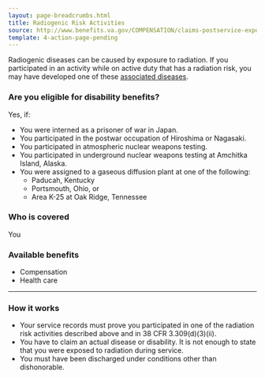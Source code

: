 ```yaml
---
layout: page-breadcrumbs.html
title: Radiogenic Risk Activities
source: http://www.benefits.va.gov/COMPENSATION/claims-postservice-exposures-environmental_hazards.asp,http://www.benefits.va.gov/COMPENSATION/claims-postservice-exposures-radiogenic_diseases.asp
template: 4-action-page-pending
---
```


Radiogenic diseases can be caused by exposure to radiation. If you participated in an activity while on active duty that has a radiation risk, you may have developed one of these [associated diseases](http://www.ecfr.gov/cgi-bin/text-idx?rgn=div5&node=38:1.0.1.1.4#se38.1.3_1309).

<div class="call-out" markdown="1">

### Are you eligible for disability benefits?
Yes, if:

  - You were interned as a prisoner of war in Japan.
  - You participated in the postwar occupation of Hiroshima or Nagasaki.
  - You participated in atmospheric nuclear weapons testing.
  - You participated in underground nuclear weapons testing at Amchitka Island, Alaska.
  - You were assigned to a gaseous diffusion plant at one of the following:
    -	Paducah, Kentucky
    -	Portsmouth, Ohio, or
    -	Area K-25 at Oak Ridge, Tennessee

### Who is covered
You

</div>

### Available benefits

- Compensation
- Health care

------

### How it works

- Your service records must prove you participated in one of the radiation risk activities described above and in 38 CFR 3.309(d)(3)(ii).
- You have to claim an actual disease or disability. It is not enough to state that you were exposed to radiation during service.
- You must have been discharged under conditions other than dishonorable.
